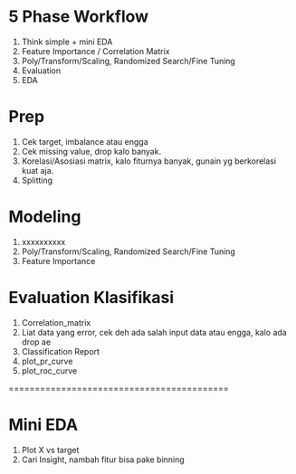 # 5 Phase Workflow

1. Think simple + mini EDA
2. Feature Importance / Correlation Matrix
3. Poly/Transform/Scaling, Randomized Search/Fine Tuning
4. Evaluation
5. EDA

# Prep
1. Cek target, imbalance atau engga
2. Cek missing value, drop kalo banyak.
3. Korelasi/Asosiasi matrix, kalo fiturnya banyak, gunain yg berkorelasi kuat aja.
4. Splitting

# Modeling
1. xxxxxxxxxx
2. Poly/Transform/Scaling, Randomized Search/Fine Tuning
3. Feature Importance

# Evaluation Klasifikasi
1. Correlation_matrix
2. Liat data yang error, cek deh ada salah input data atau engga, kalo ada drop ae
2. Classification Report
3. plot_pr_curve
4. plot_roc_curve

==========================================
# Mini EDA
1. Plot X vs target
2. Cari Insight, nambah fitur bisa pake binning
